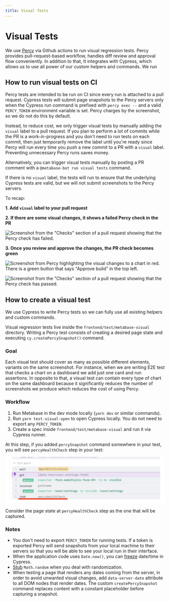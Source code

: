 ```yaml
---
title: Visual Tests
---
```


# Visual Tests

We use [Percy](https://percy.io/) via Github actions to run visual regression tests. Percy provides pull-request-based workflow, handles diff review and approval flow conveniently. In addition to that, It integrates with Cypress, which allows us to use all power of our custom helpers and commands. We run

## How to run visual tests on CI

Percy tests are intended to be run on CI since every run is attached to a pull request. Cypress tests will submit page snapshots to the Percy servers only when the Cypress run command is prefixed with `percy exec --` and a valid `PERCY_TOKEN` environment variable is set. Percy charges by the screenshot, so we do not do this by default.

Instead, to reduce cost, we only trigger visual tests by manually adding the `visual` label to a pull request. If you plan to perform a lot of commits while the PR is a work-in-progress and you don't need to run tests on each commit, then just temporarily remove the label until you're ready since Percy will run every time you push a new commit to a PR with a `visual` label. Preventing unnecessary Percy runs saves money.

Alternatively, you can trigger visual tests manually by posting a PR comment with a `@metabase-bot run visual tests` command.

If there is no `visual` label, the tests will run to ensure that the underlying Cypress tests are valid, but we will not submit screenshots to the Percy servers.

To recap:

**1. Add `visual` label to your pull request**

**2. If there are some visual changes, it shows a failed Percy check in the PR**

![Screenshot from the "Checks" section of a pull request showing that the Percy check has failed.](https://user-images.githubusercontent.com/14301985/126795943-50ebbe5e-ed36-48fe-ab69-642555a1bc1d.png)

**3. Once you review and approve the changes, the PR check becomes green**

![Screenshot from Percy highlighting the visual changes to a chart in red. There is a green button that says "Approve build" in the top left.](https://user-images.githubusercontent.com/14301985/126796075-31d5ed5d-6926-4e98-99d2-4aef20738b56.png)

![Screenshot from the "Checks" section of a pull request showing that the Percy check has passed.](https://user-images.githubusercontent.com/14301985/126796104-c533bbea-006c-47ef-83fa-0c07fcf5393b.png)

## How to create a visual test

We use Cypress to write Percy tests so we can fully use all existing helpers and custom commands.

Visual regression tests live inside the `frontend/test/metabase-visual` directory. Writing a Percy test consists of creating a desired page state and executing `cy.createPercySnapshot()` command.

### Goal

Each visual test should cover as many as possible different elements, variants on the same screenshot. For instance, when we are writing E2E test that checks a chart on a dashboard we add just one card and run assertions. In opposite to that, a visual test can contain every type of chart on the same dashboard because it significantly reduces the number of screenshots we produce which reduces the cost of using Percy.

### Workflow

1. Run Metabase in the dev mode locally (`yarn dev` or similar commands).
2. Run `yarn test-visual-open` to open Cypress locally. You do not need to export any `PERCY_TOKEN`.
3. Create a spec inside `frontend/test/metabase-visual` and run it via Cypress runner.

At this step, if you added `percySnapshot` command somewhere in your test, you will see `percyHealthCheck` step in your test:

![Cypress test results showing the `percyHealthCheck` task.](./images/visual-tests/percy-healthcheck-step.png)

Consider the page state at `percyHealthCheck` step as the one that will be captured.

### Notes

- You don't need to export `PERCY_TOKEN` for running tests. If a token is exported Percy will send snapshots from your local machine to their servers so that you will be able to see your local run in their interface.
- When the application code uses `Date.now()`, you can [freeze](https://docs.percy.io/docs/freezing-dynamic-data#freezing-datetime-in-cypress) date/time in Cypress.
- [Stub](https://github.com/metabase/metabase/pull/17380/files#diff-4e8ebaf75969143a5eee6bfb8adcd4b72d4330d18d77319e3434d11cf6c75e40R15) `Math.random` when you deal with randomization.
- When testing a page that renders any dates coming from the server, in order to avoid unwanted visual changes, add `data-server-date` attribute to all DOM nodes that render dates. The custom `createPercySnapshot` command replaces content with a constant placeholder before capturing a snapshot.
